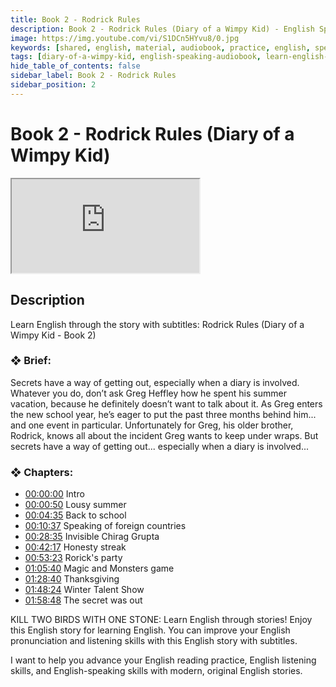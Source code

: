 ```yaml
---
title: Book 2 - Rodrick Rules
description: Book 2 - Rodrick Rules (Diary of a Wimpy Kid) - English Speaking Audiobook
image: https://img.youtube.com/vi/S1DCn5HYvu8/0.jpg
keywords: [shared, english, material, audiobook, practice, english, speaking]
tags: [diary-of-a-wimpy-kid, english-speaking-audiobook, learn-english-through-story, practice-english-speaking]
hide_table_of_contents: false
sidebar_label: Book 2 - Rodrick Rules
sidebar_position: 2
---
```


# Book 2 - Rodrick Rules (Diary of a Wimpy Kid)

<div class="video-container">
<iframe src="https://www.youtube.com/embed/S1DCn5HYvu8?controls=0" title="YouTube video player"></iframe>
<a href="https://www.youtube.com/watch?v=S1DCn5HYvu8" target="_blank"></a>
</div>

## Description

Learn English through the story with subtitles: Rodrick Rules (Diary of a Wimpy Kid - Book 2)

### ❖ Brief: 

Secrets have a way of getting out, especially when a diary is involved. Whatever you do, don’t ask Greg Heffley how he spent his summer vacation, because he definitely doesn’t want to talk about it. As Greg enters the new school year, he’s eager to put the past three months behind him... and one event in particular. Unfortunately for Greg, his older brother, Rodrick, knows all about the incident Greg wants to keep under wraps. But secrets have a way of getting out... especially when a diary is involved...

### ❖ Chapters:
- [00:00:00](https://www.youtube.com/watch?v=S1DCn5HYvu8&t=0s) Intro
- [00:00:50](https://www.youtube.com/watch?v=S1DCn5HYvu8&t=50s) Lousy summer
- [00:04:35](https://www.youtube.com/watch?v=S1DCn5HYvu8&t=275s) Back to school
- [00:10:37](https://www.youtube.com/watch?v=S1DCn5HYvu8&t=637s) Speaking of foreign countries
- [00:28:35](https://www.youtube.com/watch?v=S1DCn5HYvu8&t=1715s) Invisible Chirag Grupta
- [00:42:17](https://www.youtube.com/watch?v=S1DCn5HYvu8&t=2537s) Honesty streak
- [00:53:23](https://www.youtube.com/watch?v=S1DCn5HYvu8&t=3203s) Rorick's party
- [01:05:40](https://www.youtube.com/watch?v=S1DCn5HYvu8&t=3940s) Magic and Monsters game
- [01:28:40](https://www.youtube.com/watch?v=S1DCn5HYvu8&t=5320s) Thanksgiving
- [01:48:24](https://www.youtube.com/watch?v=S1DCn5HYvu8&t=6504s) Winter Talent Show
- [01:58:48](https://www.youtube.com/watch?v=S1DCn5HYvu8&t=7128s) The secret was out

KILL TWO BIRDS WITH ONE STONE: Learn English through stories! Enjoy this English story for learning English. You can improve your English pronunciation and listening skills with this English story with subtitles.

I want to help you advance your English reading practice, English listening skills, and English-speaking skills with modern, original English stories.